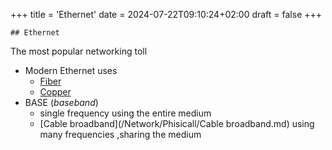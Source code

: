 +++
title = 'Ethernet'
date = 2024-07-22T09:10:24+02:00
draft = false
+++

    ## Ethernet 
The most popular networking toll 

- Modern Ethernet uses 
	- [Fiber](/Network/Phisicall/Fiber.md)
	- [Copper](/Network/Phisicall/Copper.md)
- BASE (*baseband*)
	- single frequency using the entire medium 
	- [Cable broadband](/Network/Phisicall/Cable broadband.md) using many frequencies ,sharing the medium